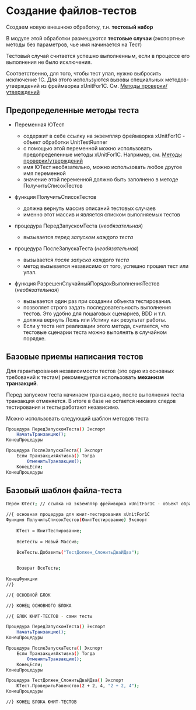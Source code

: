 Создание файлов-тестов
=======

Создаем новую внешнюю обработку, т.н. **тестовый набор**

В модуле этой обработки размещаются **тестовые случаи** (экспортные методы без параметров, чье имя начинается на Тест)

Тестовый случай считается успешно выполненным, если в процессе его выполнения не было исключения.

Соответственно, для того, чтобы тест упал, нужно выбросить исключение 1С. Для этого используются вызовы специальных методов-утверждений из фреймворка xUnitFor1C. См. [Методы проверки/утверждений](https://github.com/xUnitFor1C/xUnitFor1C/wiki/%D0%9C%D0%B5%D1%82%D0%BE%D0%B4%D1%8B-%D0%BF%D1%80%D0%BE%D0%B2%D0%B5%D1%80%D0%BA%D0%B8-%D1%83%D1%82%D0%B2%D0%B5%D1%80%D0%B6%D0%B4%D0%B5%D0%BD%D0%B8%D1%8F)

Предопределенные методы теста
---
  * Переменная ЮТест
    * содержит в себе ссылку на экземпляр фреймворка xUnitFor1C - объект обработки UnitTestRunner
    * с помощью этой переменной можно использовать предопределенные методы xUnitFor1C. Например, см. [Методы проверки/утверждений](https://github.com/xUnitFor1C/xUnitFor1C/wiki/%D0%9C%D0%B5%D1%82%D0%BE%D0%B4%D1%8B-%D0%BF%D1%80%D0%BE%D0%B2%D0%B5%D1%80%D0%BA%D0%B8-%D1%83%D1%82%D0%B2%D0%B5%D1%80%D0%B6%D0%B4%D0%B5%D0%BD%D0%B8%D1%8F)
    * имя ЮТест необязательно, можно использовать любое другое имя переменной
    * значение этой переменной должно быть заполнено в методе ПолучитьСписокТестов


  * функция ПолучитьСписокТестов
    * должна вернуть массив описаний тестовых случаев
    * именно этот массив и является списком выполняемых тестов


  * процедура ПередЗапускомТеста (*необязательная*)
    * вызывается *перед запуском каждого теста*
  

  * процедура ПослеЗапускаТеста (*необязательная*)
    * вызывается *после запуска каждого теста*
    * метод вызывается независимо от того, успешно прошел тест или упал.

  * функция РазрешенСлучайныйПорядокВыполненияТестов (*необязательная*)
    * вызывается один раз при создании объекта тестирования.
    * позволяет строго задать последовательность выполнения тестов. Это удобно для пошаговых сценариев, BDD и т.п.
    * должна вернуть Ложь или Истину как результат работы. 
    * Если у теста нет реализации этого метода, считается, что тестовые сценарии теста можно выполнять в случайном порядке.

Базовые приемы написания тестов
---
Для гарантирования независимости тестов (это одно из основных требований к тестам) рекомендуется использовать **механизм транзакций**.
    
Перед запуском теста начинаем транзакцию, после выполнения теста транзакция отменяется. В итоге в базе не остается никаких следов тестирования и тесты работают независимо.

Можно использовать следующий шаблон методов теста
```sh
Процедура ПередЗапускомТеста() Экспорт
	НачатьТранзакцию();
КонецПроцедуры

Процедура ПослеЗапускаТеста() Экспорт
	Если ТранзакцияАктивна() Тогда
	    ОтменитьТранзакцию();
	КонецЕсли;
КонецПроцедуры
```

Базовый шаблон файла-теста
---
```sh
Перем ЮТест; // ссылка на экземпляр фреймворка xUnitFor1C - объект обработки UnitTestRunner

//{ основная процедура для юнит-тестирования xUnitFor1C
Функция ПолучитьСписокТестов(ЮнитТестирование) Экспорт
	
	ЮТест = ЮнитТестирование;
	
	ВсеТесты = Новый Массив;
	
	ВсеТесты.Добавить("ТестДолжен_СложитьДваИДва");


	Возврат ВсеТесты;
	
КонецФункции
//}

//{ ОСНОВНОЙ БЛОК

//} КОНЕЦ ОСНОВНОГО БЛОКА

//{ БЛОК ЮНИТ-ТЕСТОВ - сами тесты

Процедура ПередЗапускомТеста() Экспорт
	НачатьТранзакцию();
КонецПроцедуры

Процедура ПослеЗапускаТеста() Экспорт
	Если ТранзакцияАктивна() Тогда
	    ОтменитьТранзакцию();
	КонецЕсли;
КонецПроцедуры

Процедура ТестДолжен_СложитьДваИДва() Экспорт
	ЮТест.ПроверитьРавенство(2 + 2, 4, "2 + 2, 4");
КонецПроцедуры

//} КОНЕЦ БЛОКА ЮНИТ-ТЕСТОВ
```